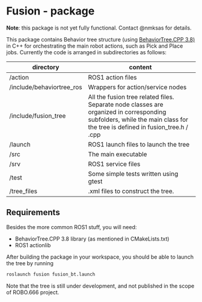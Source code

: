 # Fusion - package

**Note**: this package is not yet fully functional. Contact @nmksas for details. 

This package contains Behavior tree structure (using [BehaviorTree.CPP 3.8)](https://www.behaviortree.dev/) in C++ for orchestrating the main robot actions, such as Pick and Place jobs. Currently the code is arranged in subdirectories as follows: 

| directory                 | content                                                                                                                                                                  |
| ------------------------- | ------------------------------------------------------------------------------------------------------------------------------------------------------------------------ |
| /action                   | ROS1 action files                                                                                                                                                        |
| /include/behaviortree_ros | Wrappers for action/service nodes                                                                                                                                        |
| /include/fusion_tree      | All the fusion tree related files. Separate node classes are organized in corresponding subfolders, while the main class for the tree is defined in fusion_tree.h / .cpp |
| /launch                   | ROS1 launch files to launch the tree                                                                                                                                     |
| /src                      | The main executable                                                                                                                                                      |
| /srv                      | ROS1 service files                                                                                                                                                       |
| /test                     | Some simple tests written using gtest                                                                                                                                    |
| /tree_files               | .xml files to construct the tree.                                                                                                                                        |

## Requirements

Besides the more common ROS1 stuff, you will need: 

- BehaviorTree.CPP 3.8 library (as mentioned in CMakeLists.txt) 
- ROS1 actionlib 

After building the package in your workspace, you should be able to launch the tree by running 

```bash
roslaunch fusion fusion_bt.launch 
```

Note that the tree is still under development, and not published in the scope of ROBO.666 project. 